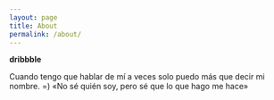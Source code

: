 ```yaml
---
layout: page
title: About
permalink: /about/
---
```


<div class="index-wrapper">

<div class="logo"><b>d<span>ri</span>bb<span>b</span>le</b></div>


Cuando tengo que hablar de mí a veces solo puedo más que decir mi nombre. =)
«No sé quién soy, pero sé que lo que hago me hace» 

 


  <div class="girl">
    <div class="cabello"></div>
    <div class="cabello3"></div>
     <div class="cabello5"></div>
    <div class="cara">
      <div class="ojos"><span class="iris"></span></div>
      <div class="rubor"></div>
      <div class="boca"></div>
      <div class="cuello"></div>
    </div>
    <div class="flequi"></div>
     <div class="flequi3"></div>
    <div class="flequi5"></div>
    <div>
   
  


</div>
